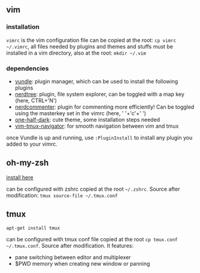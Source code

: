 ## vim

### installation

`vimrc` is the vim configuration file can be copied at the root: `cp vimrc ~/.vimrc`, all files needed by plugins and themes and stuffs must be installed in a vim directory, also at the root: `mkdir ~/.vim`

### dependencies

* [vundle](https://github.com/VundleVim/Vundle.vim): plugin manager, which can be used to install the following plugins
* [nerdtree](https://github.com/preservim/nerdtree): plugin, file system explorer, can be toggled with a map key (here, CTRL+'N')
* [nerdcommenter](https://github.com/preservim/nerdcommenter): plugin for commenting more efficiently! Can be toggled using the masterkey set in the vimrc (here, ' '+'c'+' ')
* [one-half-dark](https://github.com/sonph/onehalf): cute theme, some installation steps needed
* [vim-tmux-navigator](https://github.com/christoomey/vim-tmux-navigator#installation): for smooth navigation between vim and tmux

once Vundle is up and running, use `:PluginInstall` to install any plugin you added to your vimrc.

## oh-my-zsh

[install here](https://ohmyz.sh/)

can be configured with zshrc copied at the root `~/.zshrc`. Source after modification: `tmux source-file ~/.tmux.conf`

## tmux

```
apt-get install tmux
```

can be configured with tmux conf file copied at the root `cp tmux.conf ~/.tmux.conf`. Source after modification. It features:
* pane switching between editor and multiplexer
* $PWD memory when creating new window or panning
